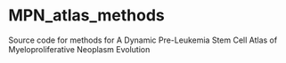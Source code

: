 # MPN_atlas_methods
Source code for methods for A Dynamic Pre-Leukemia Stem Cell Atlas of Myeloproliferative Neoplasm Evolution
